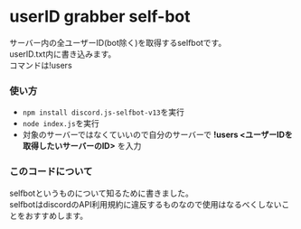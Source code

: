 # userID grabber self-bot
サーバー内の全ユーザーID(bot除く)を取得するselfbotです。<br>
userID.txt内に書き込みます。<br>
コマンドは!users <serverID>

### 使い方
- ```npm install discord.js-selfbot-v13```を実行
- ```node index.js```を実行
- 対象のサーバーではなくていいので自分のサーバーで **!users <ユーザーIDを取得したいサーバーのID>** を入力

### このコードについて
selfbotというものについて知るために書きました。<br>
selfbotはdiscordのAPI利用規約に違反するものなので使用はなるべくしないことをおすすめします。


  
